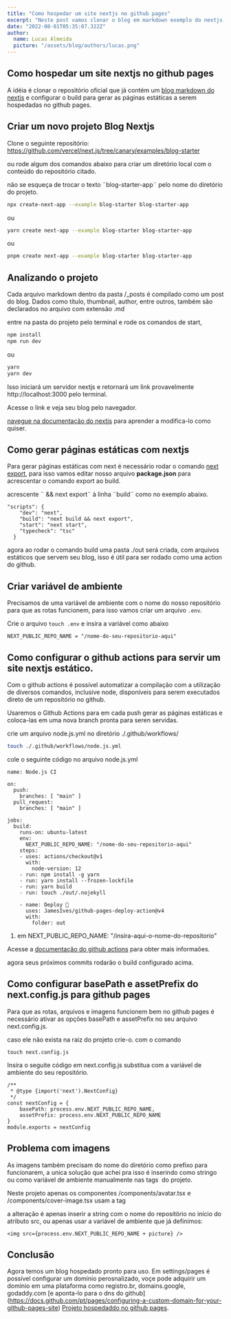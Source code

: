 ```yaml
---
title: "Como hospedar um site nextjs no github pages"
excerpt: "Neste post vamos clonar o blog em markdown exemplo do nextjs, e vamos hospeda-lo no github pages, mas os passos podem ser usados em qualquer projeto nextjs. No final teremos um blog markdown em nextjs hospedado no github pages."
date: "2022-08-01T05:35:07.322Z"
author:
  name: Lucas Almeida
  picture: "/assets/blog/authors/lucas.png"
---
```


## Como hospedar um site nextjs no github pages

A idéia é clonar o repositório oficial que já contém um [blog markdown do nextjs](https://github.com/vercel/next.js/tree/canary/examples/blog-starter) e configurar o build para gerar as páginas estáticas a serem hospedadas no github pages.

## Criar um novo projeto Blog Nextjs

Clone o seguinte repositório:
<https://github.com/vercel/next.js/tree/canary/examples/blog-starter>

ou rode algum dos comandos abaixo para criar um diretório local com o conteúdo do repositório citado.

não se esqueça de trocar o texto ¨blog-starter-app¨ pelo nome do diretório do projeto.

```bash
npx create-next-app --example blog-starter blog-starter-app
```

ou

```bash
yarn create next-app --example blog-starter blog-starter-app
```

ou

```bash
pnpm create next-app --example blog-starter blog-starter-app
```

## Analizando o projeto

Cada arquivo markdown dentro da pasta /\_posts é compilado como um post do blog. Dados como título, thumbnail, author, entre outros, também são declarados no arquivo com extensão .md

entre na pasta do projeto pelo terminal e rode os comandos de start,

```bash
npm install
npm run dev
```

ou

```bash
yarn
yarn dev
```

Isso iniciará um servidor nextjs e retornará um link provavelmente http://localhost:3000 pelo terminal.

Acesse o link e veja seu blog pelo navegador.

[navegue na documentação do nextjs](https://nextjs.org/docs) para aprender a modifica-lo como quiser.

## Como gerar páginas estáticas com nextjs

Para gerar páginas estáticas com next é necessário rodar o comando [next export](https://nextjs.org/docs/advanced-features/static-html-export), para isso vamos editar nosso arquivo **package.json** para acrescentar o comando export ao build.

acrescente ¨ && next export¨ à linha ¨build¨ como no exemplo abaixo.

```
"scripts": {
    "dev": "next",
    "build": "next build && next export",
    "start": "next start",
    "typecheck": "tsc"
  }
```

agora ao rodar o comando build uma pasta ./out será criada, com arquivos estáticos que servem seu blog, isso é útil para ser rodado como uma action do github.

## Criar variável de ambiente

Precisamos de uma variável de ambiente com o nome do nosso repositório para que as rotas funcionem, para isso vamos criar um arquivo `.env`.

Crie o arquivo `touch .env` e insira a variável como abaixo

```
NEXT_PUBLIC_REPO_NAME = "/nome-do-seu-repositorio-aqui"
```

## Como configurar o github actions para servir um site nextjs estático.

Com o github actions é possível automatizar a compilação com a utilização de diversos comandos, inclusive node, disponíveis para serem executados direto de um repositório no github.

Usaremos o Github Actions para em cada push gerar as páginas estáticas e coloca-las em uma nova branch pronta para seren servidas.

crie um arquivo node.js.yml no diretório ./.github/workflows/

```bash
touch ./.github/workflows/node.js.yml
```

cole o seguinte código no arquivo node.js.yml

```
name: Node.js CI

on:
  push:
    branches: [ "main" ]
  pull_request:
    branches: [ "main" ]

jobs:
  build:
    runs-on: ubuntu-latest
    env:
      NEXT_PUBLIC_REPO_NAME: "/nome-do-seu-repositorio-aqui"
    steps:
    - uses: actions/checkout@v1
      with:
        node-version: 12
    - run: npm install -g yarn
    - run: yarn install --frozen-lockfile
    - run: yarn build
    - run: touch ./out/.nojekyll

    - name: Deploy 🚀
      uses: JamesIves/github-pages-deploy-action@v4
      with:
        folder: out
```

1. em NEXT_PUBLIC_REPO_NAME: "/insira-aqui-o-nome-do-repositorio"

Acesse a [documentação do github actions](https://docs.github.com/pt/actions/learn-github-actions/understanding-github-actions) para obter mais informaões.

agora seus próximos commits rodarão o build configurado acima.

## Como configurar basePath e assetPrefix do next.config.js para github pages

Para que as rotas, arquivos e imagens funcionem bem no github pages é necessário ativar as opções basePath e assetPrefix no seu arquivo next.config.js.

caso ele não exista na raiz do projeto crie-o. com o comando

```
touch next.config.js
```

Insira o seguite código em next.config.js substitua com a variável de ambiente do seu repositório.

```
/**
 * @type {import('next').NextConfig}
 */
const nextConfig = {
    basePath: process.env.NEXT_PUBLIC_REPO_NAME,
    assetPrefix: process.env.NEXT_PUBLIC_REPO_NAME
}
module.exports = nextConfig
```

## Problema com imagens

As imagens também precisam do nome do diretório como prefixo para funcionarem, a unica solução que achei pra isso é inserindo como stringo ou como variável de ambiente manualmente nas tags <img> do projeto.

Neste projeto apenas os componentes /components/avatar.tsx e /components/cover-image.tsx usam a tag <img>

a alteração é apenas inserir a string com o nome do repositörio no início do atributo src, ou apenas usar a variável de ambiente que já definimos:

```
<img src={process.env.NEXT_PUBLIC_REPO_NAME + picture} />
```

## Conclusão

Agora temos um blog hospedado pronto para uso. Em settings/pages é possível configurar um domínio perosnalizado, voçe pode adquirir um domínio em uma plataforma como registro.br, domains.google, godaddy.com [e aponta-lo para o dns do github] (https://docs.github.com/pt/pages/configuring-a-custom-domain-for-your-github-pages-site)
[Projeto hospedaddo no github pages](https://github.com/lucsa-dev/blog).
